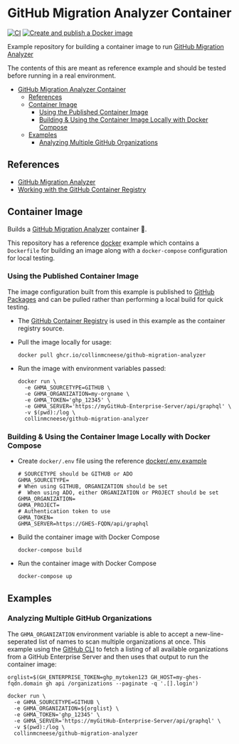 # GitHub Migration Analyzer Container

[![CI](https://github.com/collinmcneese/github-migration-analyzer-container/actions/workflows/ci.yml/badge.svg)](https://github.com/collinmcneese/github-migration-analyzer-container/actions/workflows/ci.yml)
[![Create and publish a Docker image](https://github.com/collinmcneese/github-migration-analyzer-container/actions/workflows/docker-publish.yml/badge.svg)](https://github.com/collinmcneese/github-migration-analyzer-container/actions/workflows/docker-publish.yml)

Example repository for building a container image to run [GitHub Migration Analyzer](https://github.com/github/gh-migration-analyzer)

The contents of this are meant as reference example and should be tested before running in a real environment.

- [GitHub Migration Analyzer Container](#github-migration-analyzer-container)
  - [References](#references)
  - [Container Image](#container-image)
    - [Using the Published Container Image](#using-the-published-container-image)
    - [Building & Using the Container Image Locally with Docker Compose](#building--using-the-container-image-locally-with-docker-compose)
  - [Examples](#examples)
    - [Analyzing Multiple GitHub Organizations](#analyzing-multiple-github-organizations)

## References

- [GitHub Migration Analyzer](https://github.com/github/gh-migration-analyzer)
- [Working with the GitHub Container Registry](https://docs.github.com/en/packages/working-with-a-github-packages-registry/working-with-the-container-registry)

## Container Image

Builds a [GitHub Migration Analyzer](https://github.com/github/gh-migration-analyzer) container :ship:.

This repository has a reference [docker](./docker) example which contains a `Dockerfile` for building an image along with a `docker-compose` configuration for local testing.

### Using the Published Container Image

The image configuration built from this example is published to [GitHub Packages](https://github.com/collinmcneese/github-migration-analyzer-container/pkgs/container/github-migration-analyzer) and can be pulled rather than performing a local build for quick testing.

- The [GitHub Container Registry](https://docs.github.com/en/packages/working-with-a-github-packages-registry/) is used in this example as the container registry source.
- Pull the image locally for usage:

  ```shell
  docker pull ghcr.io/collinmcneese/github-migration-analyzer
  ```

- Run the image with environment variables passed:

  ```shell
  docker run \
    -e GHMA_SOURCETYPE=GITHUB \
    -e GHMA_ORGANIZATION=my-orgname \
    -e GHMA_TOKEN='ghp_12345' \
    -e GHMA_SERVER='https://myGitHub-Enterprise-Server/api/graphql' \
    -v $(pwd):/log \
    collinmcneese/github-migration-analyzer
  ```

### Building & Using the Container Image Locally with Docker Compose

- Create `docker/.env` file using the reference [docker/.env.example](docker/.env.example)

  ```shell
  # SOURCETYPE should be GITHUB or ADO
  GHMA_SOURCETYPE=
  # When using GITHUB, ORGANIZATION should be set
  #  When using ADO, either ORGANIZATION or PROJECT should be set
  GHMA_ORGANIZATION=
  GHMA_PROJECT=
  # Authentication token to use
  GHMA_TOKEN=
  GHMA_SERVER=https://GHES-FQDN/api/graphql
  ```

- Build the container image with Docker Compose

  ```shell
  docker-compose build
  ```

- Run the container image with Docker Compose

  ```shell
  docker-compose up
  ```

## Examples

### Analyzing Multiple GitHub Organizations

The `GHMA_ORGANIZATION` environment variable is able to accept a new-line-seperated list of names to scan multiple organizations at once.  This example using the [GitHub CLI](https://cli.github.com/) to fetch a listing of all available organizations from a GitHub Enterprise Server and then uses that output to run the container image:

```shell
orglist=$(GH_ENTERPRISE_TOKEN=ghp_mytoken123 GH_HOST=my-ghes-fqdn.domain gh api /organizations --paginate -q '.[].login')

docker run \
  -e GHMA_SOURCETYPE=GITHUB \
  -e GHMA_ORGANIZATION=${orglist} \
  -e GHMA_TOKEN='ghp_12345' \
  -e GHMA_SERVER='https://myGitHub-Enterprise-Server/api/graphql' \
  -v $(pwd):/log \
  collinmcneese/github-migration-analyzer
```
